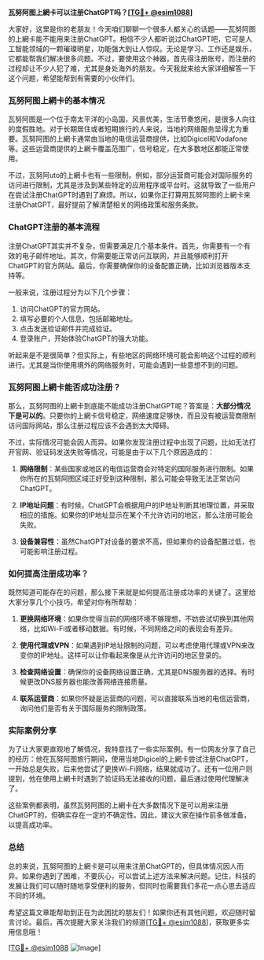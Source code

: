 **瓦努阿图上網卡可以注册ChatGPT吗？[[TG💪+ @esim1088](https://t.me/s/esim1088)]**

大家好，这里是你的老朋友！今天咱们聊聊一个很多人都关心的话题——瓦努阿图的上網卡能不能用来注册ChatGPT。相信不少人都听说过ChatGPT吧，它可是人工智能领域的一颗璀璨明星，功能强大到让人惊叹。无论是学习、工作还是娱乐，它都能帮我们解决很多问题。不过，要使用这个神器，首先得注册账号，而注册的过程却让不少人犯了难，尤其是身处海外的朋友。今天我就来给大家详细解答一下这个问题，希望能帮到有需要的小伙伴们。

### 瓦努阿图上網卡的基本情况

瓦努阿图是一个位于南太平洋的小岛国，风景优美，生活节奏悠闲，是很多人向往的度假胜地。对于长期居住或者短期旅行的人来说，当地的网络服务显得尤为重要。瓦努阿图的上網卡通常由当地的电信运营商提供，比如Digicel和Vodafone等。这些运营商提供的上網卡覆盖范围广，信号稳定，在大多数地区都能正常使用。

不过，瓦努阿uto的上網卡也有一些限制。例如，部分运营商可能会对国际服务的访问进行限制，尤其是涉及到某些特定的应用程序或平台时。这就导致了一些用户在尝试注册ChatGPT时遇到了麻烦。所以，如果你正打算用瓦努阿图的上網卡来注册ChatGPT，最好提前了解清楚相关的网络政策和服务条款。

### ChatGPT注册的基本流程

注册ChatGPT其实并不复杂，但需要满足几个基本条件。首先，你需要有一个有效的电子邮件地址。其次，你需要能正常访问互联网，并且能够顺利打开ChatGPT的官方网站。最后，你需要确保你的设备配置正确，比如浏览器版本支持等。

一般来说，注册过程分为以下几个步骤：

1. 访问ChatGPT的官方网站。
2. 填写必要的个人信息，包括邮箱地址。
3. 点击发送验证邮件并完成验证。
4. 登录账户，开始体验ChatGPT的强大功能。

听起来是不是很简单？但实际上，有些地区的网络环境可能会影响这个过程的顺利进行。尤其是当你使用境外的网络服务时，可能会遇到一些意想不到的问题。

### 瓦努阿图上網卡能否成功注册？

那么，瓦努阿图的上網卡到底能不能成功注册ChatGPT呢？答案是：**大部分情况下是可以的**。只要你的上網卡信号稳定，网络速度足够快，而且没有被运营商限制访问国际网站，那么注册过程应该不会遇到太大障碍。

不过，实际情况可能会因人而异。如果你发现注册过程中出现了问题，比如无法打开官网、验证码发送失败等情况，可能是由于以下几个原因造成的：

1. **网络限制**：某些国家或地区的电信运营商会对特定的国际服务进行限制。如果你所在的瓦努阿图区域正好受到这种限制，那么可能会导致无法正常访问ChatGPT。
   
2. **IP地址问题**：有时候，ChatGPT会根据用户的IP地址判断其地理位置，并采取相应的措施。如果你的IP地址显示在某个不允许访问的地区，那么注册可能会失败。

3. **设备兼容性**：虽然ChatGPT对设备的要求不高，但如果你的设备配置过低，也可能影响注册过程。

### 如何提高注册成功率？

既然知道可能存在的问题，那么接下来就是如何提高注册成功率的关键了。这里给大家分享几个小技巧，希望对你有所帮助：

1. **更换网络环境**：如果你觉得当前的网络环境不够理想，不妨尝试切换到其他网络，比如Wi-Fi或者移动数据。有时候，不同网络之间的表现会有差异。

2. **使用代理或VPN**：如果遇到IP地址限制的问题，可以考虑使用代理或VPN来改变你的IP地址。这样可以让你看起来像是从允许访问的地区登录的。

3. **检查网络设置**：确保你的设备网络设置正确，尤其是DNS服务器的选择。有时候更改DNS服务器也能改善网络连接质量。

4. **联系运营商**：如果你怀疑是运营商的问题，可以直接联系当地的电信运营商，询问他们是否有关于国际服务的限制政策。

### 实际案例分享

为了让大家更直观地了解情况，我特意找了一些实际案例。有一位网友分享了自己的经历：他在瓦努阿图旅行期间，使用当地Digicel的上網卡尝试注册ChatGPT，一开始总是失败，后来他尝试了更换Wi-Fi网络，结果就成功了。还有一位用户则提到，他在使用上網卡时遇到了验证码无法接收的问题，最后通过使用代理解决了。

这些案例都表明，虽然瓦努阿图的上網卡在大多数情况下是可以用来注册ChatGPT的，但确实存在一定的不确定性。因此，建议大家在操作前多做准备，以提高成功率。

### 总结

总的来说，瓦努阿图的上網卡是可以用来注册ChatGPT的，但具体情况因人而异。如果你遇到了困难，不要灰心，可以尝试上述方法来解决问题。记住，科技的发展让我们可以随时随地享受便利的服务，但同时也需要我们多花一点心思去适应不同的环境。

希望这篇文章能帮助到正在为此困扰的朋友们！如果你还有其他问题，欢迎随时留言讨论。最后，再次提醒大家关注我们的频道[[TG💪+ @esim1088](https://t.me/s/esim1088)]，获取更多实用信息哦！

[[TG💪+ @esim1088](https://t.me/s/esim1088) ![Image](https://i.postimg.cc/4NQfJmqS/Snipaste-2025-05-13-00-14-12.png)]